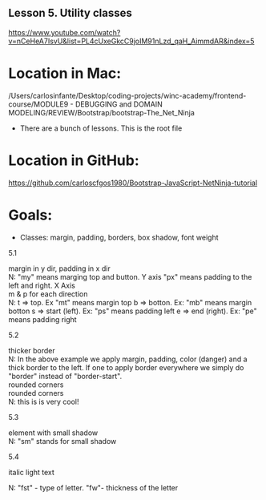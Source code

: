 ## Lesson 5. Utility classes
https://www.youtube.com/watch?v=nCeHeA7IsvU&list=PL4cUxeGkcC9joIM91nLzd_qaH_AimmdAR&index=5

# Location in Mac:
/Users/carlosinfante/Desktop/coding-projects/winc-academy/frontend-course/MODULE9 - DEBUGGING and DOMAIN MODELING/REVIEW/Bootstrap/bootstrap-The_Net_Ninja
* There are a bunch of lessons. This is the root file

# Location in GitHub:
https://github.com/carloscfgos1980/Bootstrap-JavaScript-NetNinja-tutorial

# Goals:
- Classes: margin, padding, borders, box shadow, font weight

5.1 <!-- margin & padding -->
  <div class="my-3 px-5 bg-primary">margin in y dir, padding in x dir</div>
  N: "my" means marging top and button. Y axis
        "px" means padding to the left and right. X Axis
  <div class="mt-3 mb-4 ps-5 pt-4 pe-2 pb-1 bg-primary">m & p for each direction</div>
  N: t => top. Ex "mt" means margin top
    b => botton. Ex: "mb" means margin botton
    s => start (left). Ex: "ps" means padding left
    e => end (right). Ex: "pe" means padding right

5.2 <!-- borders -->
  <div class="m-3 p-3 border-start border-danger border-5">thicker border</div>
  N: In the above example we apply margin, padding, color (danger) and a thick border to the left. If one to apply border everywhere we simply do "border" instead of "border-start". 
  <div class="m-3 p-3 rounded border border-5">rounded corners</div>
  <div class="m-3 p-3 rounded-pill border border-5">rounded corners</div>
  N: this is is very cool!

5.3 <!-- box shadow -->
<div class="m-3 p-3 shadow-sm">element with small shadow</div>
N: "sm" stands for small shadow

5.4<!-- font weight -->
  <p class="fst-italic fw-light">italic light text</p>
  N: "fst" - type of letter.
  "fw"- thickness of the letter
